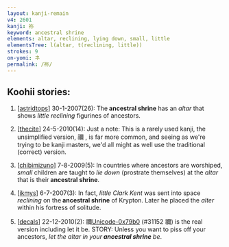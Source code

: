 ```yaml
---
layout: kanji-remain
v4: 2601
kanji: 祢
keyword: ancestral shrine
elements: altar, reclining, lying down, small, little
elementsTree: l(altar, t(reclining, little))
strokes: 9
on-yomi: ネ
permalink: /祢/
---
```


## Koohii stories: 

1) [<a href="http://kanji.koohii.com/profile/astridtops">astridtops</a>] 30-1-2007(26): The<strong> ancestral shrine</strong> has an <em>altar</em> that shows <em>little</em> <em>reclining</em> figurines of ancestors.

2) [<a href="http://kanji.koohii.com/profile/thecite">thecite</a>] 24-5-2010(14): Just a note: This is a rarely used kanji, the unsimplified version, 禰 , is far more common, and seeing as we&#039;re trying to be kanji masters, we&#039;d all might as well use the traditional (correct) version.

3) [<a href="http://kanji.koohii.com/profile/chibimizuno">chibimizuno</a>] 7-8-2009(5): In countries where ancestors are worshiped, <em>small</em> children are taught to <em>lie down</em> (prostrate themselves) at the <em>altar</em> that is their<strong> ancestral shrine</strong>.

4) [<a href="http://kanji.koohii.com/profile/ikmys">ikmys</a>] 6-7-2007(3): In fact, <em>little Clark Kent</em> was sent into space <em>reclining</em> on the<strong> ancestral shrine</strong> of Krypton. Later he placed the <em>alter</em> within his fortress of solitude.

5) [<a href="http://kanji.koohii.com/profile/decals">decals</a>] 22-12-2010(2): 禰<a href="http://kanji.koohii.com/study/kanji/31152">Unicode-0x79b0</a> (#31152 禰) is the real version including let it be. STORY: Unless you want to piss off your ancestors, <em>let the altar in your<strong> ancestral shrine</strong> be</em>.


